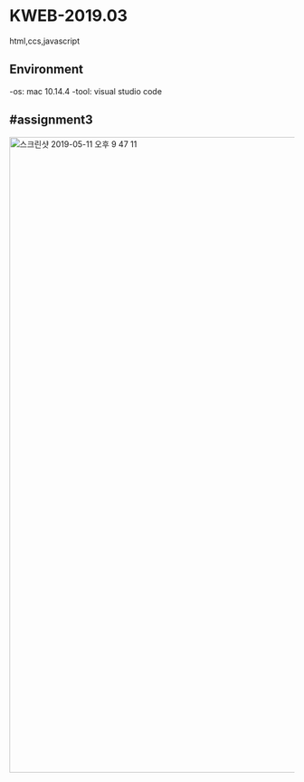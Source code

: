 # KWEB-2019.03
html,ccs,javascript

Environment
--------
-os: mac 10.14.4
-tool: visual studio code


#assignment3
--------
<img width="1121" alt="스크린샷 2019-05-11 오후 9 47 11" src="https://user-images.githubusercontent.com/44959242/57569878-a2ce5d00-7436-11e9-8d39-34b281dfd399.png">
